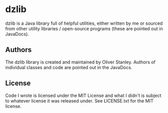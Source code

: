 # dzlib

dzlib is a Java library full of helpful utilities, either written by me or sourced from other utility libraries / open-source programs (these are pointed out in JavaDocs).

## Authors

The dzlib library is created and maintained by Oliver Stanley. Authors of individual classes and code are pointed out in the JavaDocs.

## License

Code I wrote is licensed under the MIT License and what I didn't is subject to whatever license it was released under. See LICENSE.txt for the MIT license.
